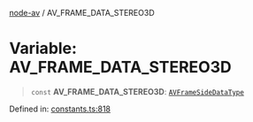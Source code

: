 [node-av](../globals.md) / AV\_FRAME\_DATA\_STEREO3D

# Variable: AV\_FRAME\_DATA\_STEREO3D

> `const` **AV\_FRAME\_DATA\_STEREO3D**: [`AVFrameSideDataType`](../type-aliases/AVFrameSideDataType.md)

Defined in: [constants.ts:818](https://github.com/seydx/av/blob/f8631fc881b394300b1479f511d55cf1c370a87f/src/constants/constants.ts#L818)
